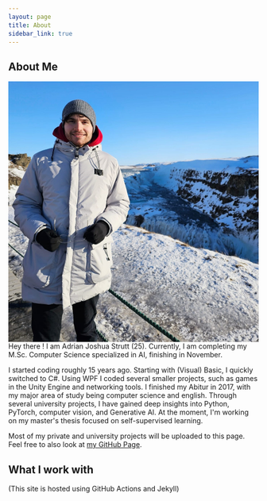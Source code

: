 ```yaml
---
layout: page
title: About
sidebar_link: true
---
```


## About Me

<img align="right" src="assets/images/me.jpg">

Hey there ! I am Adrian Joshua Strutt (25).
Currently, I am completing my M.Sc. Computer Science specialized in AI, finishing in November.

I started coding roughly 15 years ago. Starting with (Visual) Basic, I quickly switched to C#.
Using WPF I coded several smaller projects, such as games in the Unity Engine and networking tools.
I finished my Abitur in 2017, with my major area of study being computer science and english.
Through several university projects, I have gained deep insights into Python, PyTorch, computer
vision, and Generative AI. At the moment, I'm working on my master's thesis focused on self-supervised learning.

Most of my private and university projects will be uploaded to this page.
Feel free to also look at [my GitHub Page](https://github.com/adrianjoshua-strutt).

## What I work with

(This site is hosted using GitHub Actions and Jekyll)